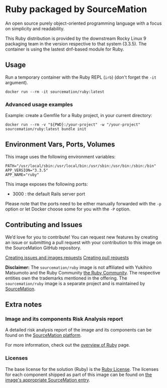 # Ruby packaged by SourceMation

An open source purely object-oriented programming language with a focus on
simplicity and readability.

This Ruby distribution is provided by the downstream Rocky Linux 9 packaging
team in the version respective to that system (3.3.5). The container is using
the lastest dnf-based module for Ruby.

## Usage

Run a temporary container with the Ruby REPL (`irb`) (don't forget the
`-it` argument).

```
docker run --rm -it sourcemation/ruby:latest
```

### Advanced usage examples

Example: create a Gemfile for a Ruby project, in your current directory:

```
docker run --rm -v "${PWD}:/your-project" -w "/your-project" sourcemation/ruby:latest bundle init
```

## Environment Vars, Ports, Volumes

This image uses the following environment variables:

```
PATH="/usr/local/sbin:/usr/local/bin:/usr/sbin:/usr/bin:/sbin:/bin"
APP_VERSION="3.3.5"
APP_NAME="ruby"
```

This image exposes the following ports: 

- 3000 : the default Rails server port

Please note that the ports need to be either manually forwarded with the
`-p` option or let Docker choose some for you with the `-P` option.

## Contributing and Issues

We’d love for you to contribute! You can request new features by
creating an issue or submitting a pull request with your contribution to
this image on the SourceMation GitHub repository.

[Creating issues and images requests](https://github.com/SourceMation/images/issues/new/choose)
[Creating pull requests](https://github.com/SourceMation/images/compare)

**Disclaimer:** The `sourcemation/ruby` image is not affiliated with
Yukihiro Matsumoto and the Ruby Community [the Ruby
Community](https://www.ruby-lang.org/en/community/). The respective
entities own the trademarks mentioned in the offering. The
`sourcemation/ruby` image is a separate project and is maintained by
[SourceMation](https://sourcemation.com).

## Extra notes

### Image and its components Risk Analysis report

A detailed risk analysis report of the image and its components can be
found on the [SourceMation
platform](https://www.sourcemation.com/products/cceb8a81-f637-401f-9d6c-83584df8c517/deployments).

For more information, check out the [overview of
Ruby](https://www.ruby-lang.org/en/about/) page.

### Licenses

The base license for the solution (Ruby) is the [Ruby
License](https://www.ruby-lang.org/en/about/license.txt). The licenses
for each component shipped as part of this image can be found on [the
image's appropriate SourceMation
entry](https://www.sourcemation.com/products/cceb8a81-f637-401f-9d6c-83584df8c517/deployments).
